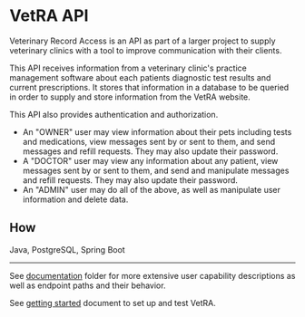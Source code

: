 # VetRA API
Veterinary Record Access is an API as part of a larger project to supply veterinary clinics with a tool to improve communication with their clients. 

This API receives information from a veterinary clinic's practice management software about each patients diagnostic test results and current prescriptions. It stores that information in a database to be queried in order to supply and store information from the VetRA website. 

This API also provides authentication and authorization. 
- An "OWNER" user may view information about their pets including tests and medications, view messages sent by or sent to them, and send messages and refill requests. They may also update their password.
- A "DOCTOR" user may view any information about any patient, view messages sent by or sent to them, and send and manipulate messages and refill requests. They may also update their password.
- An "ADMIN" user may do all of the above, as well as manipulate user information and delete data.

## How
Java, PostgreSQL, Spring Boot

---

See [documentation](documentation) folder for more extensive user capability descriptions as well as endpoint paths and their behavior.

See [getting started](documentation/getting-started.md) document to set up and test VetRA.
